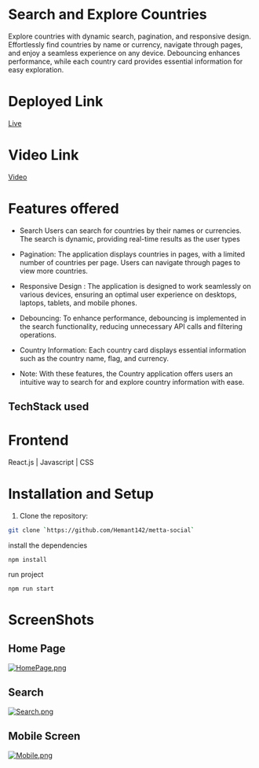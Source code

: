 # Search and Explore Countries

Explore countries with dynamic search, pagination, and responsive design. Effortlessly find countries by name or currency, navigate through pages, and enjoy a seamless experience on any device. Debouncing enhances performance, while each country card provides essential information for easy exploration.

# Deployed Link
 [Live](https://metta-social-tau.vercel.app/)


# Video Link
 [Video](https://drive.google.com/file/d/197LAPm9hGYBRSbvEwFBPr-rOqz9kYysH/view?usp=sharing)


# Features offered
- Search 
 Users can search for countries by their names or currencies. The search is dynamic, providing real-time results as the user types

- Pagination:
  The application displays countries in pages, with a limited number of countries per page. Users can navigate through pages to view more countries.


- Responsive Design :
 The application is designed to work seamlessly on various devices, ensuring an optimal user experience on desktops, laptops, tablets, and mobile phones.

- Debouncing:
  To enhance performance, debouncing is implemented in the search functionality, reducing unnecessary API calls and filtering operations.

- Country Information:
 Each country card displays essential information such as the country name, flag, and currency.


- Note:
With these features, the Country application offers users an intuitive way to search for and explore country information with ease.


## TechStack used

# Frontend

React.js | Javascript |  CSS


# Installation and Setup
1. Clone the repository:

```bash
git clone `https://github.com/Hemant142/metta-social` 
```
install the dependencies
```
npm install
```
run project
```
npm run start
```



# ScreenShots

## Home Page

[![HomePage.png](https://i.postimg.cc/9QHZ0d72/Laptop.png)](https://postimg.cc/dLnLST6N)

## Search 

[![Search.png](https://i.postimg.cc/BvYCj83C/Search.png)](https://postimg.cc/VSttTkdS)


## Mobile Screen

[![Mobile.png](https://i.postimg.cc/CL8YJD6z/Mobile.png)](https://postimg.cc/tY9L41bj)
